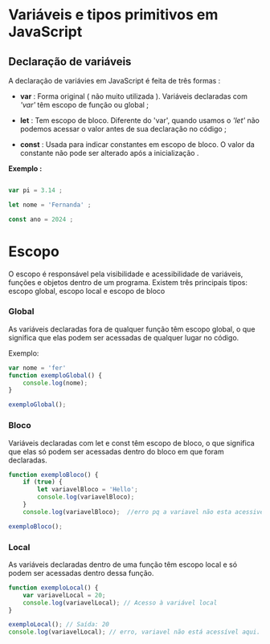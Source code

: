 # Variáveis  e tipos primitivos em JavaScript

## Declaração de variáveis

A declaração de variávies em JavaScript é feita de três formas :

- **var** : Forma original ( não muito utilizada ). Variáveis declaradas com *'var'* têm escopo de função ou global ;
  
- **let** : Tem escopo de bloco. Diferente do 'var', quando usamos o *'let'* não podemos acessar o valor antes de sua declaração no código ;
  
- **const** : Usada para indicar constantes em escopo de bloco. O valor da constante não pode ser alterado após a inicialização .
  
**Exemplo :**
```javascript

var pi = 3.14 ;

let nome = 'Fernanda' ;

const ano = 2024 ;


```


#
# Escopo
O escopo é responsável pela visibilidade e acessibilidade de variáveis, funções e objetos dentro de um programa. 
Existem três principais tipos: escopo global, escopo local e escopo de bloco


### Global

As variáveis declaradas fora de qualquer função têm escopo global, o que significa que elas podem ser acessadas de qualquer lugar no código.

Exemplo: 

```javascript
var nome = 'fer'
function exemploGlobal() {
    console.log(nome); 
}

exemploGlobal(); 

```

### Bloco

Variáveis declaradas com let e const têm escopo de bloco, o que significa que elas só podem ser acessadas dentro do bloco em que foram declaradas.

```Javascript
function exemploBloco() {
    if (true) {
        let variavelBloco = 'Hello';
        console.log(variavelBloco); 
    }
    console.log(variavelBloco);  //erro pq a variavel não esta acessivel aqui 

exemploBloco();
```

### Local
As variáveis declaradas dentro de uma função têm escopo local e só podem ser acessadas dentro dessa função.

```Javascript
function exemploLocal() {
    var variavelLocal = 20;
    console.log(variavelLocal); // Acesso à variável local
}

exemploLocal(); // Saída: 20
console.log(variavelLocal); // erro, variavel não está acessível aqui.

```


